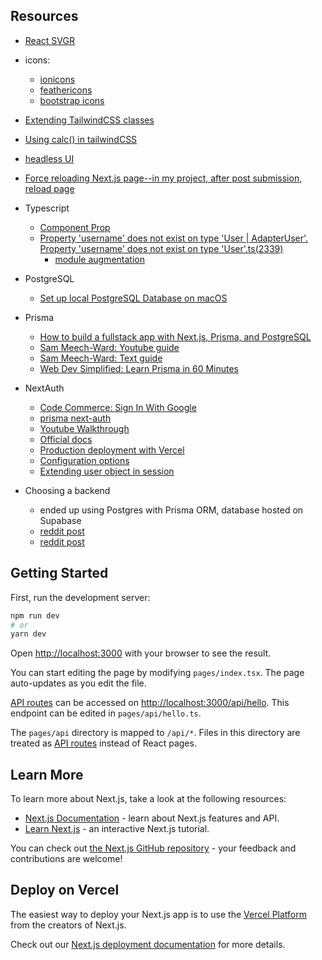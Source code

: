 ## Resources
- [React SVGR](https://react-svgr.com/playground/?icon=true)
- icons:
  - [ionicons](https://ionic.io/ionicons)
  - [feathericons](https://feathericons.com/)
  - [bootstrap icons](https://icons.getbootstrap.com/)
- [Extending TailwindCSS classes](https://stackoverflow.com/questions/65491795/how-can-i-specify-exactly-600px-width-in-tailwind-css)
- [Using calc() in tailwindCSS](https://stackoverflow.com/questions/65976223/how-to-use-calc-in-tailwind-css)
- [headless UI](https://headlessui.com/)
- [Force reloading Next.js page--in my project, after post submission, reload page](https://www.youtube.com/watch?v=ouEPm91TlTI)

- Typescript
  - [Component Prop](https://www.youtube.com/watch?v=qvdnTfyv7y8)
  - [Property 'username' does not exist on type 'User | AdapterUser'. Property 'username' does not exist on type 'User'.ts(2339)](https://stackoverflow.com/a/73259096/20161671)
    - [module augmentation](https://next-auth.js.org/getting-started/typescript#module-augmentation)

- PostgreSQL
  - [Set up local PostgreSQL Database on macOS](https://www.youtube.com/watch?v=wTqosS71Dc4)

- Prisma
  - [How to build a fullstack app with Next.js, Prisma, and PostgreSQL](https://vercel.com/guides/nextjs-prisma-postgres#step-5.-set-up-github-authentication-with-nextauth)
  - [Sam Meech-Ward: Youtube guide](https://www.youtube.com/watch?v=8DiT-LdYXC0)
  - [Sam Meech-Ward: Text guide](https://www.sammeechward.com/prisma-and-nextjs)
  - [Web Dev Simplified: Learn Prisma in 60 Minutes](https://www.youtube.com/watch?v=RebA5J-rlwg)

- NextAuth
  - [Code Commerce: Sign In With Google](https://www.youtube.com/watch?v=A5ZN--P9vXM&list=LL&index=2)
  - [prisma next-auth](https://github.com/hexrcs/prisma-next-auth)
  - [Youtube Walkthrough](https://www.youtube.com/watch?v=zB7u1r0tc6o)
  - [Official docs](https://next-auth.js.org/adapters/prisma)
  - [Production deployment with Vercel](https://next-auth.js.org/deployment#vercel)
  - [Configuration options](https://next-auth.js.org/configuration/options)
  - [Extending user object in session](https://blog.skorp.io/nextauth-and-prisma-extend-the-user-object-in-the-session)

- Choosing a backend
  - ended up using Postgres with Prisma ORM, database hosted on Supabase
  - [reddit post](https://www.reddit.com/r/reactjs/comments/sb8r9m/comment/htylso4/?utm_source=share&utm_medium=web2x&context=3)
  - [reddit post](https://www.reddit.com/r/nextjs/comments/uhz3gu/im_trying_to_choose_between_supabase_and/)

## Getting Started
First, run the development server:

```bash
npm run dev
# or
yarn dev
```

Open [http://localhost:3000](http://localhost:3000) with your browser to see the result.

You can start editing the page by modifying `pages/index.tsx`. The page auto-updates as you edit the file.

[API routes](https://nextjs.org/docs/api-routes/introduction) can be accessed on [http://localhost:3000/api/hello](http://localhost:3000/api/hello). This endpoint can be edited in `pages/api/hello.ts`.

The `pages/api` directory is mapped to `/api/*`. Files in this directory are treated as [API routes](https://nextjs.org/docs/api-routes/introduction) instead of React pages.

## Learn More

To learn more about Next.js, take a look at the following resources:

- [Next.js Documentation](https://nextjs.org/docs) - learn about Next.js features and API.
- [Learn Next.js](https://nextjs.org/learn) - an interactive Next.js tutorial.

You can check out [the Next.js GitHub repository](https://github.com/vercel/next.js/) - your feedback and contributions are welcome!

## Deploy on Vercel

The easiest way to deploy your Next.js app is to use the [Vercel Platform](https://vercel.com/new?utm_medium=default-template&filter=next.js&utm_source=create-next-app&utm_campaign=create-next-app-readme) from the creators of Next.js.

Check out our [Next.js deployment documentation](https://nextjs.org/docs/deployment) for more details.
